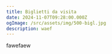 ```yaml
---
title: Biglietti da visita
date: 2024-11-07T09:28:00.000Z
ogImage: /src/assets/img/500-bigl.jpg
description: waef
---
```

fawefaew
